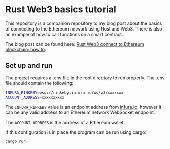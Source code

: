 # Rust Web3 basics tutorial

This repository is a companion repository to my blog post about the basics of connecting to the Ethereum network using Rust and Web3. There is also an example of how to call functions on a smart contract.

The blog post can be found here: [Rust Web3 connect to Ethereum blockchain: how to](https://tms-dev-blog.com/rust-web3-connect-to-ethereum/).

## Set up and run

The project requires a .env file in the root directory to run properly. The .env file should contain the following:

```bash
INFURA_RINKEBY=wss://rinkeby.infura.io/ws/v3/xxxxxxx
ACCOUNT_ADDRESS=xxxxxxxxxx
```

The `INFURA_RINKEBY` value is an endpoint address from [infura.io](https://infura.io), however it can be any valid address to an Ethereum network WebSocket endpoint.

The `ACCOUNT_ADDRESS` is the address of a Ethereum wallet.

If this configuration is in place the program can be run using cargo:

```bash
cargo run
```
